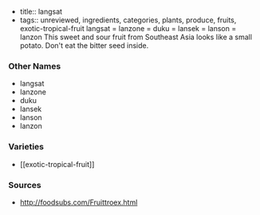 - title:: langsat
- tags:: unreviewed, ingredients, categories, plants, produce, fruits, exotic-tropical-fruit
langsat = lanzone = duku = lansek = lanson = lanzon This sweet and sour fruit from Southeast Asia looks like a small potato. Don't eat the bitter seed inside.

### Other Names

* langsat
* lanzone
* duku
* lansek
* lanson
* lanzon

### Varieties

* [[exotic-tropical-fruit]]

### Sources
* http://foodsubs.com/Fruittroex.html
